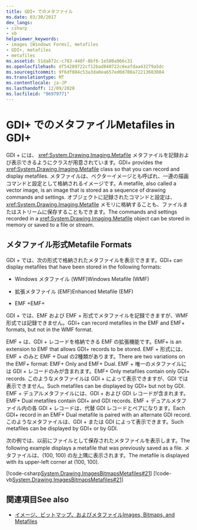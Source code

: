 ```yaml
---
title: GDI+ でのメタファイル
ms.date: 03/30/2017
dev_langs:
- csharp
- vb
helpviewer_keywords:
- images [Windows Forms], metafiles
- GDI+, metafiles
- metafiles
ms.assetid: 51da872c-c783-440f-8bf6-1e580a966c31
ms.openlocfilehash: df54289722cf12bad840722c6eafdaa43279a5dc
ms.sourcegitcommit: 9f6df084c53a3da0ea657ed0d708a72213683084
ms.translationtype: MT
ms.contentlocale: ja-JP
ms.lasthandoff: 12/09/2020
ms.locfileid: "96979771"
---
```

# <a name="metafiles-in-gdi"></a><span data-ttu-id="148ce-102">GDI+ でのメタファイル</span><span class="sxs-lookup"><span data-stu-id="148ce-102">Metafiles in GDI+</span></span>
<span data-ttu-id="148ce-103">GDI + には、 <xref:System.Drawing.Imaging.Metafile> メタファイルを記録および表示できるようにクラスが用意されています。</span><span class="sxs-lookup"><span data-stu-id="148ce-103">GDI+ provides the <xref:System.Drawing.Imaging.Metafile> class so that you can record and display metafiles.</span></span> <span data-ttu-id="148ce-104">メタファイルは、ベクターイメージとも呼ばれ、一連の描画コマンドと設定として格納されるイメージです。</span><span class="sxs-lookup"><span data-stu-id="148ce-104">A metafile, also called a vector image, is an image that is stored as a sequence of drawing commands and settings.</span></span> <span data-ttu-id="148ce-105">オブジェクトに記録されたコマンドと設定は、 <xref:System.Drawing.Imaging.Metafile> メモリに格納することも、ファイルまたはストリームに保存することもできます。</span><span class="sxs-lookup"><span data-stu-id="148ce-105">The commands and settings recorded in a <xref:System.Drawing.Imaging.Metafile> object can be stored in memory or saved to a file or stream.</span></span>  
  
## <a name="metafile-formats"></a><span data-ttu-id="148ce-106">メタファイル形式</span><span class="sxs-lookup"><span data-stu-id="148ce-106">Metafile Formats</span></span>  
 <span data-ttu-id="148ce-107">GDI + では、次の形式で格納されたメタファイルを表示できます。</span><span class="sxs-lookup"><span data-stu-id="148ce-107">GDI+ can display metafiles that have been stored in the following formats:</span></span>  
  
- <span data-ttu-id="148ce-108">Windows メタファイル (WMF)</span><span class="sxs-lookup"><span data-stu-id="148ce-108">Windows Metafile (WMF)</span></span>  
  
- <span data-ttu-id="148ce-109">拡張メタファイル (EMF)</span><span class="sxs-lookup"><span data-stu-id="148ce-109">Enhanced Metafile (EMF)</span></span>  
  
- <span data-ttu-id="148ce-110">EMF +</span><span class="sxs-lookup"><span data-stu-id="148ce-110">EMF+</span></span>  
  
 <span data-ttu-id="148ce-111">GDI + では、EMF および EMF + 形式でメタファイルを記録できますが、WMF 形式では記録できません。</span><span class="sxs-lookup"><span data-stu-id="148ce-111">GDI+ can record metafiles in the EMF and EMF+ formats, but not in the WMF format.</span></span>  
  
 <span data-ttu-id="148ce-112">EMF + は、GDI + レコードを格納できる EMF の拡張機能です。</span><span class="sxs-lookup"><span data-stu-id="148ce-112">EMF+ is an extension to EMF that allows GDI+ records to be stored.</span></span> <span data-ttu-id="148ce-113">EMF + 形式には、EMF + のみと EMF + Dual の2種類があります。</span><span class="sxs-lookup"><span data-stu-id="148ce-113">There are two variations on the EMF+ format: EMF+ Only and EMF+ Dual.</span></span> <span data-ttu-id="148ce-114">EMF + 唯一のメタファイルには GDI + レコードのみが含まれます。</span><span class="sxs-lookup"><span data-stu-id="148ce-114">EMF+ Only metafiles contain only GDI+ records.</span></span> <span data-ttu-id="148ce-115">このようなメタファイルは GDI + によって表示できますが、GDI では表示できません。</span><span class="sxs-lookup"><span data-stu-id="148ce-115">Such metafiles can be displayed by GDI+ but not by GDI.</span></span> <span data-ttu-id="148ce-116">EMF + デュアルメタファイルには、GDI + および GDI レコードが含まれます。</span><span class="sxs-lookup"><span data-stu-id="148ce-116">EMF+ Dual metafiles contain GDI+ and GDI records.</span></span> <span data-ttu-id="148ce-117">EMF + デュアルメタファイル内の各 GDI + レコードは、代替 GDI レコードとペアになります。</span><span class="sxs-lookup"><span data-stu-id="148ce-117">Each GDI+ record in an EMF+ Dual metafile is paired with an alternate GDI record.</span></span> <span data-ttu-id="148ce-118">このようなメタファイルは、GDI + または GDI によって表示できます。</span><span class="sxs-lookup"><span data-stu-id="148ce-118">Such metafiles can be displayed by GDI+ or by GDI.</span></span>  
  
 <span data-ttu-id="148ce-119">次の例では、以前にファイルとして保存されたメタファイルを表示します。</span><span class="sxs-lookup"><span data-stu-id="148ce-119">The following example displays a metafile that was previously saved as a file.</span></span> <span data-ttu-id="148ce-120">メタファイルは、(100, 100) の左上隅に表示されます。</span><span class="sxs-lookup"><span data-stu-id="148ce-120">The metafile is displayed with its upper-left corner at (100, 100).</span></span>  
  
 [!code-csharp[System.Drawing.ImagesBitmapsMetafiles#21](~/samples/snippets/csharp/VS_Snippets_Winforms/System.Drawing.ImagesBitmapsMetafiles/CS/Class1.cs#21)]
 [!code-vb[System.Drawing.ImagesBitmapsMetafiles#21](~/samples/snippets/visualbasic/VS_Snippets_Winforms/System.Drawing.ImagesBitmapsMetafiles/VB/Class1.vb#21)]  
  
## <a name="see-also"></a><span data-ttu-id="148ce-121">関連項目</span><span class="sxs-lookup"><span data-stu-id="148ce-121">See also</span></span>

- [<span data-ttu-id="148ce-122">イメージ、ビットマップ、およびメタファイル</span><span class="sxs-lookup"><span data-stu-id="148ce-122">Images, Bitmaps, and Metafiles</span></span>](images-bitmaps-and-metafiles.md)
